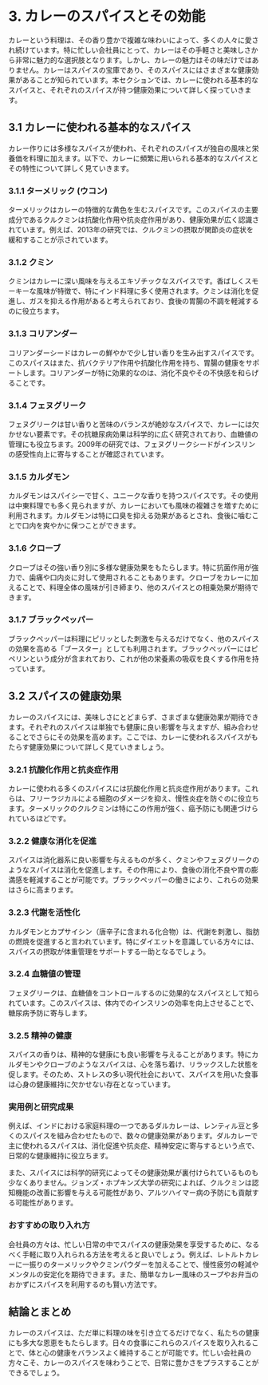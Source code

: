 # 3. カレーのスパイスとその効能

カレーという料理は、その香り豊かで複雑な味わいによって、多くの人々に愛され続けています。特に忙しい会社員にとって、カレーはその手軽さと美味しさから非常に魅力的な選択肢となります。しかし、カレーの魅力はその味だけではありません。カレーはスパイスの宝庫であり、そのスパイスにはさまざまな健康効果があることが知られています。本セクションでは、カレーに使われる基本的なスパイスと、それぞれのスパイスが持つ健康効果について詳しく探っていきます。

## 3.1 カレーに使われる基本的なスパイス

カレー作りには多様なスパイスが使われ、それぞれのスパイスが独自の風味と栄養価を料理に加えます。以下で、カレーに頻繁に用いられる基本的なスパイスとその特性について詳しく見ていきます。

### 3.1.1 ターメリック (ウコン)

ターメリックはカレーの特徴的な黄色を生むスパイスです。このスパイスの主要成分であるクルクミンは抗酸化作用や抗炎症作用があり、健康効果が広く認識されています。例えば、2013年の研究では、クルクミンの摂取が関節炎の症状を緩和することが示されています。

### 3.1.2 クミン

クミンはカレーに深い風味を与えるエキゾチックなスパイスです。香ばしくスモーキーな風味が特徴で、特にインド料理に多く使用されます。クミンは消化を促進し、ガスを抑える作用があると考えられており、食後の胃腸の不調を軽減するのに役立ちます。

### 3.1.3 コリアンダー

コリアンダーシードはカレーの鮮やかで少し甘い香りを生み出すスパイスです。このスパイスはまた、抗バクテリア作用や抗酸化作用を持ち、胃腸の健康をサポートします。コリアンダーが特に効果的なのは、消化不良やその不快感を和らげることです。

### 3.1.4 フェヌグリーク

フェヌグリークは甘い香りと苦味のバランスが絶妙なスパイスで、カレーには欠かせない要素です。その抗糖尿病効果は科学的に広く研究されており、血糖値の管理にも役立ちます。2009年の研究では、フェヌグリークシードがインスリンの感受性向上に寄与することが確認されています。

### 3.1.5 カルダモン

カルダモンはスパイシーで甘く、ユニークな香りを持つスパイスです。その使用は中東料理でも多く見られますが、カレーにおいても風味の複雑さを増すために利用されます。カルダモンは特に口臭を抑える効果があるとされ、食後に噛むことで口内を爽やかに保つことができます。

### 3.1.6 クローブ

クローブはその強い香り別に多様な健康効果をもたらします。特に抗菌作用が強力で、歯痛や口内炎に対して使用されることもあります。クローブをカレーに加えることで、料理全体の風味が引き締まり、他のスパイスとの相乗効果が期待できます。

### 3.1.7 ブラックペッパー

ブラックペッパーは料理にピリッとした刺激を与えるだけでなく、他のスパイスの効果を高める「ブースター」としても利用されます。ブラックペッパーにはピペリンという成分が含まれており、これが他の栄養素の吸収を良くする作用を持っています。

## 3.2 スパイスの健康効果

カレーのスパイスには、美味しさにとどまらず、さまざまな健康効果が期待できます。それぞれのスパイスは単独でも健康に良い影響を与えますが、組み合わせることでさらにその効果を高めます。ここでは、カレーに使われるスパイスがもたらす健康効果について詳しく見ていきましょう。

### 3.2.1 抗酸化作用と抗炎症作用

カレーに使われる多くのスパイスには抗酸化作用と抗炎症作用があります。これらは、フリーラジカルによる細胞のダメージを抑え、慢性炎症を防ぐのに役立ちます。ターメリックのクルクミンは特にこの作用が強く、癌予防にも関連づけられているほどです。

### 3.2.2 健康な消化を促進

スパイスは消化器系に良い影響を与えるものが多く、クミンやフェヌグリークのようなスパイスは消化を促進します。その作用により、食後の消化不良や胃の膨満感を軽減することが可能です。ブラックペッパーの働きにより、これらの効果はさらに高まります。

### 3.2.3 代謝を活性化

カルダモンとカプサイシン（唐辛子に含まれる化合物）は、代謝を刺激し、脂肪の燃焼を促進すると言われています。特にダイエットを意識している方々には、スパイスの摂取が体重管理をサポートする一助となるでしょう。

### 3.2.4 血糖値の管理

フェヌグリークは、血糖値をコントロールするのに効果的なスパイスとして知られています。このスパイスは、体内でのインスリンの効率を向上させることで、糖尿病予防に寄与します。

### 3.2.5 精神の健康

スパイスの香りは、精神的な健康にも良い影響を与えることがあります。特にカルダモンやクローブのようなスパイスは、心を落ち着け、リラックスした状態を促します。そのため、ストレスの多い現代社会において、スパイスを用いた食事は心身の健康維持に欠かせない存在となっています。

### 実用例と研究成果

例えば、インドにおける家庭料理の一つであるダルカレーは、レンティル豆と多くのスパイスを組み合わせたもので、数々の健康効果があります。ダルカレーで主に使われるスパイスは、消化促進や抗炎症、精神安定に寄与するという点で、日常的な健康維持に役立ちます。

また、スパイスには科学的研究によってその健康効果が裏付けられているものも少なくありません。ジョンズ・ホプキンズ大学の研究によれば、クルクミンは認知機能の改善に影響を与える可能性があり、アルツハイマー病の予防にも貢献する可能性があります。

### おすすめの取り入れ方

会社員の方々は、忙しい日常の中でスパイスの健康効果を享受するために、なるべく手軽に取り入れられる方法を考えると良いでしょう。例えば、レトルトカレーに一振りのターメリックやクミンパウダーを加えることで、慢性疲労の軽減やメンタルの安定化を期待できます。また、簡単なカレー風味のスープやお弁当のおかずにスパイスを利用するのも賢い方法です。

## 結論とまとめ

カレーのスパイスは、ただ単に料理の味を引き立てるだけでなく、私たちの健康にも多大な恩恵をもたらします。日々の食事にこれらのスパイスを取り入れることで、体と心の健康をバランスよく維持することが可能です。忙しい会社員の方々こそ、カレーのスパイスを味わうことで、日常に豊かさをプラスすることができるでしょう。

<!--END_SECTION-->